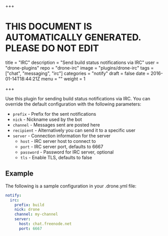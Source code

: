 +++

# THIS DOCUMENT IS AUTOMATICALLY GENERATED. PLEASE DO NOT EDIT

title = "IRC"
description = "Send build status notifications via IRC"
user = "drone-plugins"
repo = "drone-irc"
image = "plugins/drone-irc"
tags = ["chat", "messaging", "irc"]
categories = "notify"
draft = false
date = 2016-01-14T18:44:21Z
menu = ""
weight = 1

+++

Use this plugin for sending build status notifications via IRC. You can override
the default configuration with the following parameters:

* `prefix` - Prefix for the sent notifications
* `nick` - Nickname used by the bot
* `channel` - Messages sent are posted here
* `recipient` - Alternatively you can send it to a specific user
* `server` - Connection information for the server
  * `host` - IRC server host to connect to
  * `port` - IRC server port, defaults to 6667
  * `password` - Password for IRC server, optional
  * `tls` - Enable TLS, defaults to false

## Example

The following is a sample configuration in your .drone.yml file:

```yaml
notify:
  irc:
    prefix: build
    nick: drone
    channel: my-channel
    server:
      host: chat.freenode.net
      port: 6667
```


